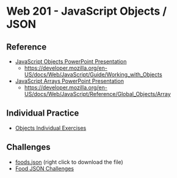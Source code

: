 # Web 201 - JavaScript Objects / JSON

## Reference
- <a href="JavaScriptObjects.pptx" target="_blank">JavaScript Objects PowerPoint Presentation</a>
    - https://developer.mozilla.org/en-US/docs/Web/JavaScript/Guide/Working_with_Objects
- <a href="JavaScriptArrays.pptx" target="_blank">JavaScript Arrays PowerPoint Presentation</a>
    - https://developer.mozilla.org/en-US/docs/Web/JavaScript/Reference/Global_Objects/Array

## Individual Practice
- [Objects Individual Exercises](ObjectsIndividualExercises.md)

## Challenges
- <a href="foods.json" target="_blank">foods.json</a> (right click to download the file)
- [Food JSON Challenges](FoodJsonChallenges.md)